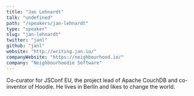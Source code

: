 ```yaml
---
title: "Jan Lehnardt"
talk: "undefined"
path: "/speakers/jan-lehnardt"
type: "speaker"
slug: "jan-lehnardt"
twitter: "janl"
github: "janl"
website: "http://writing.jan.io/"
companyWebsite: "https://neighbourhood.ie/"
company: "Neighbourhoodie Software"
---
```


<p>Co-curator for JSConf EU, the project lead of Apache CouchDB and co-inventor of Hoodie. He lives in Berlin and likes to change the world.</p>